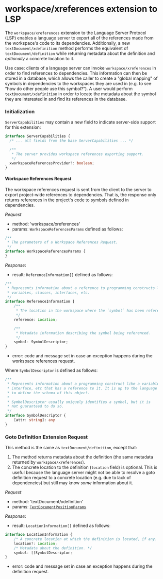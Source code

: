 # workspace/xreferences extension to LSP

The `workspace/xreferences` extension to the Language Server Protocol (LSP) enables a language server to export all of the references made from the workspace's code to its dependencies. Additionally, a new `textDocument/xdefinition` method performs the equivalent of `textDocument/definition` while returning metadata about the definition and _optionally_ a concrete location to it.

Use case: clients of a language server can invoke `workspace/xreferences` in order to find references to dependencies. This information can then be stored in a database, which allows the caller to create a "global mapping" of symbols in dependencies to the workspaces they are used in (e.g. to see "how do other people use this symbol?"). A user would perform `textDocument/xdefinition` in order to locate the metadata about the symbol they are interested in and find its references in the database.

### Initialization

`ServerCapabilities` may contain a new field to indicate server-side support for this extension:

```typescript
interface ServerCapabilities {
  /* ... all fields from the base ServerCapabilities ... */

  /**
   * The server provides workspace references exporting support.
   */
  xworkspaceReferencesProvider?: boolean;
}
```

#### Workspace References Request

The workspace references request is sent from the client to the server to export project-wide references to dependencies. That is, the response only returns references in the project's code to symbols defined in dependencies.

_Request_
* method: 'workspace/xreferences'
* params: `WorkspaceReferencesParams` defined as follows:
```typescript
/**
 * The parameters of a Workspace References Request.
 */
interface WorkspaceReferencesParams {
}
```

_Response_:
* result: `ReferenceInformation[]` defined as follows:
```typescript
/**
 * Represents information about a reference to programming constructs like
 * variables, classes, interfaces, etc.
 */
interface ReferenceInformation {
    /**
     * The location in the workspace where the `symbol` has been referenced.
     */
    reference: Location;

    /**
     * Metadata information describing the symbol being referenced.
     */
    symbol: SymbolDescriptor;
}
```
* error: code and message set in case an exception happens during the workspace references request.

Where `SymbolDescriptor` is defined as follows:

```typescript
/**
 * Represents information about a programming construct like a variable, class,
 * interface, etc that has a reference to it. It is up to the language server
 * to define the schema of this object.
 *
 * SymbolDescriptor usually uniquely identifies a symbol, but it is
 * not guaranteed to do so.
 */
interface SymbolDescriptor {
    [attr: string]: any
}
```

### Goto Definition Extension Request

This method is the same as `textDocument/definition`, except that:

1. The method returns metadata about the definition (the same metadata returned by `workspace/xreferences`).
2. The concrete location to the definition (`location` field) is optional. This is useful because the language server might not be able to resolve a goto definition request to a concrete location (e.g. due to lack of dependencies) but still may know _some_ information about it.

_Request_
* method: 'textDocument/xdefinition'
* params: [`TextDocumentPositionParams`](#textdocumentpositionparams)

_Response_:
* result: `LocationInformation[]` defined as follows:
```typescript
interface LocationInformation {
    /* A concrete location at which the definition is located, if any. */
    location?: Location;
    /* Metadata about the definition. */
    symbol: []SymbolDescriptor;
}
```
* error: code and message set in case an exception happens during the definition request.

